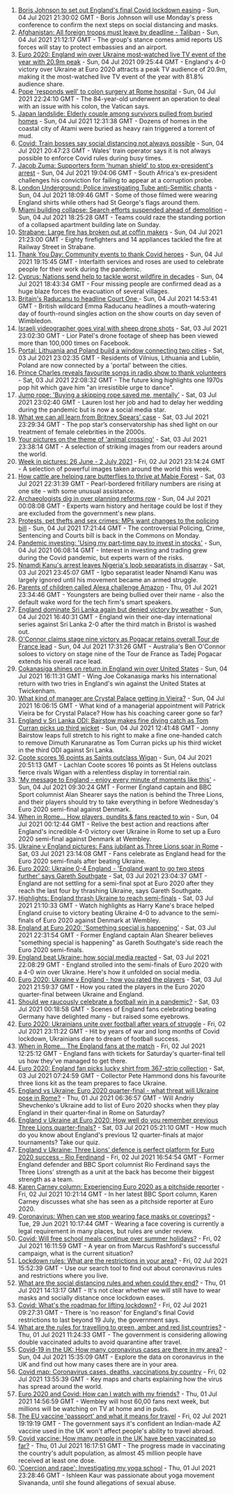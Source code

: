 1. [Boris Johnson to set out England's final Covid lockdown easing](https://www.bbc.co.uk/news/uk-57715496) - Sun, 04 Jul 2021 21:30:02 GMT - Boris Johnson will use Monday's press conference to confirm the next steps on social distancing and masks.
2. [Afghanistan: All foreign troops must leave by deadline - Taliban](https://www.bbc.co.uk/news/world-asia-57714808) - Sun, 04 Jul 2021 21:12:17 GMT - The group's stance comes amid reports US forces will stay to protect embassies and an airport.
3. [Euro 2020: England win over Ukraine most-watched live TV event of the year with 20.9m peak](https://www.bbc.co.uk/sport/football/57709147) - Sun, 04 Jul 2021 09:25:44 GMT - England's 4-0 victory over Ukraine at Euro 2020 attracts a peak TV audience of 20.9m, making it the most-watched live TV event of the year with 81.8% audience share.
4. [Pope 'responds well' to colon surgery at Rome hospital](https://www.bbc.co.uk/news/world-europe-57714250) - Sun, 04 Jul 2021 22:24:10 GMT - The 84-year-old underwent an operation to deal with an issue with his colon, the Vatican says.
5. [Japan landslide: Elderly couple among survivors pulled from buried homes](https://www.bbc.co.uk/news/world-asia-57712884) - Sun, 04 Jul 2021 12:31:38 GMT - Dozens of homes in the coastal city of Atami were buried as heavy rain triggered a torrent of mud.
6. [Covid: Train bosses say social distancing not always possible](https://www.bbc.co.uk/news/uk-wales-57680023) - Sun, 04 Jul 2021 20:47:23 GMT - Wales' train operator says it is not always possible to enforce Covid rules during busy times.
7. [Jacob Zuma: Supporters form 'human shield' to stop ex-president's arrest](https://www.bbc.co.uk/news/world-africa-57706099) - Sun, 04 Jul 2021 19:04:06 GMT - South Africa's ex-president challenges his conviction for failing to appear at a corruption probe.
8. [London Underground: Police investigating Tube anti-Semitic chants](https://www.bbc.co.uk/news/uk-england-london-57705786) - Sun, 04 Jul 2021 18:09:46 GMT - Some of those filmed were wearing England shirts while others had St George's flags around them.
9. [Miami building collapse: Search efforts suspended ahead of demolition](https://www.bbc.co.uk/news/world-us-canada-57710766) - Sun, 04 Jul 2021 18:25:28 GMT - Teams could raze the standing portion of a collapsed apartment building late on Sunday.
10. [Strabane: Large fire has broken out at coffin makers](https://www.bbc.co.uk/news/uk-northern-ireland-57714057) - Sun, 04 Jul 2021 21:23:00 GMT - Eighty firefighters and 14 appliances tackled the fire at Railway Street in Strabane.
11. [Thank You Day: Community events to thank Covid heroes](https://www.bbc.co.uk/news/uk-england-57713004) - Sun, 04 Jul 2021 19:15:45 GMT - Interfaith services and roses are used to celebrate people for their work during the pandemic.
12. [Cyprus: Nations send help to tackle worst wildfire in decades](https://www.bbc.co.uk/news/world-europe-57710048) - Sun, 04 Jul 2021 18:43:34 GMT - Four missing people are confirmed dead as a huge blaze forces the evacuation of several villages.
13. [Britain's Raducanu to headline Court One ](https://www.bbc.co.uk/sport/tennis/57712820) - Sun, 04 Jul 2021 14:53:41 GMT - British wildcard Emma Raducanu headlines a mouth-watering day of fourth-round singles action on the show courts on day seven of Wimbledon.
14. [Israeli videographer goes viral with sheep drone shots](https://www.bbc.co.uk/news/world-middle-east-57690125) - Sat, 03 Jul 2021 23:02:30 GMT - Lior Patel's drone footage of sheep has been viewed more than 100,000 times on Facebook.
15. [Portal: Lithuania and Poland build a window connecting two cities](https://www.bbc.co.uk/news/world-europe-57694055) - Sat, 03 Jul 2021 23:02:35 GMT - Residents of Vilnius, Lithuania and Lublin, Poland are now connected by a 'portal' between the cities.
16. [Prince Charles reveals favourite songs in radio show to thank volunteers](https://www.bbc.co.uk/news/uk-57709443) - Sat, 03 Jul 2021 22:08:32 GMT - The future king highlights one 1970s pop hit which gave him "an irresistible urge to dance".
17. [Jump rope: 'Buying a skipping rope saved me, mentally'](https://www.bbc.co.uk/news/uk-england-beds-bucks-herts-57616953) - Sat, 03 Jul 2021 23:02:40 GMT - Lauren lost her job and had to delay her wedding during the pandemic but is now a social media star.
18. [What we can all learn from Britney Spears’ case](https://www.bbc.co.uk/news/world-us-canada-57698820) - Sat, 03 Jul 2021 23:29:34 GMT - The pop star’s conservatorship has shed light on our treatment of female celebrities in the 2000s.
19. [Your pictures on the theme of 'animal crossing'](https://www.bbc.co.uk/news/in-pictures-57695724) - Sat, 03 Jul 2021 23:38:14 GMT - A selection of striking images from our readers around the world.
20. [Week in pictures: 26 June - 2 July 2021](https://www.bbc.co.uk/news/in-pictures-57680063) - Fri, 02 Jul 2021 23:14:24 GMT - A selection of powerful images taken around the world this week.
21. [How cattle are helping rare butterflies to thrive at Mabie Forest](https://www.bbc.co.uk/news/uk-scotland-south-scotland-57636202) - Sat, 03 Jul 2021 22:31:39 GMT - Pearl-bordered fritillary numbers are rising at one site - with some unusual assistance.
22. [Archaeologists dig in over planning reforms row](https://www.bbc.co.uk/news/uk-57334928) - Sun, 04 Jul 2021 00:08:08 GMT - Experts warn history and heritage could be lost if they are excluded from the government's new plans.
23. [Protests, pet thefts and sex crimes: MPs want changes to the policing bill](https://www.bbc.co.uk/news/uk-politics-57680917) - Sun, 04 Jul 2021 17:21:44 GMT - The controversial Policing, Crime, Sentencing and Courts bill is back in the Commons on Monday.
24. [Pandemic investing: 'Using my part-time pay to invest in stocks'](https://www.bbc.co.uk/news/uk-wales-57499560) - Sun, 04 Jul 2021 06:08:14 GMT - Interest in investing and trading grew during the Covid pandemic, but experts warn of the risks.
25. [Nnamdi Kanu's arrest leaves Nigeria's Ipob separatists in disarray](https://www.bbc.co.uk/news/world-africa-57693863) - Sat, 03 Jul 2021 23:45:07 GMT - Igbo separatist leader Nnamdi Kanu was largely ignored until his movement became an armed struggle.
26. [Parents of children called Alexa challenge Amazon](https://www.bbc.co.uk/news/technology-57680173) - Thu, 01 Jul 2021 23:34:46 GMT - Youngsters are being bullied over their name - also the default wake word for the tech firm's smart speakers.
27. [England dominate Sri Lanka again but denied victory by weather](https://www.bbc.co.uk/sport/cricket/57714068) - Sun, 04 Jul 2021 16:40:31 GMT - England win their one-day international series against Sri Lanka 2-0 after the third match in Bristol is washed out.
28. [O'Connor claims stage nine victory as Pogacar retains overall Tour de France lead](https://www.bbc.co.uk/sport/cycling/57715019) - Sun, 04 Jul 2021 17:31:26 GMT - Australia's Ben O'Connor soloes to victory on stage nine of the Tour de France as Tadej Pogacar extends his overall race lead.
29. [Cokanasiga shines on return in England win over United States](https://www.bbc.co.uk/sport/rugby-union/57714219) - Sun, 04 Jul 2021 16:11:31 GMT - Wing Joe Cokanasiga marks his international return with two tries in England's win against the United States at Twickenham.
30. [What kind of manager are Crystal Palace getting in Vieira?](https://www.bbc.co.uk/sport/football/57680269) - Sun, 04 Jul 2021 16:06:15 GMT - What kind of a managerial appointment will Patrick Vieira be for Crystal Palace? How has his coaching career gone so far?
31. [England v Sri Lanka ODI: Bairstow makes fine diving catch as Tom Curran picks up third wicket](https://www.bbc.co.uk/sport/av/cricket/57714379) - Sun, 04 Jul 2021 12:41:48 GMT - Jonny Bairstow leaps full stretch to his right to make a fine one-handed catch to remove Dimuth Karunaratne as Tom Curran picks up his third wicket in the third ODI against Sri Lanka.
32. [Coote scores 16 points as Saints outclass Wigan](https://www.bbc.co.uk/sport/rugby-league/57697397) - Sun, 04 Jul 2021 20:51:13 GMT - Lachlan Coote scores 16 points as St Helens outclass fierce rivals Wigan with a relentless display in torrential rain.
33. ['My message to England - enjoy every minute of moments like this'](https://www.bbc.co.uk/sport/football/57709834) - Sun, 04 Jul 2021 09:30:24 GMT - Former England captain and BBC Sport columnist Alan Shearer says the nation is behind the Three Lions, and their players should try to take everything in before Wednesday's Euro 2020 semi-final against Denmark.
34. [When in Rome... How players, pundits & fans reacted to win](https://www.bbc.co.uk/sport/av/football/57710626) - Sun, 04 Jul 2021 00:12:44 GMT - Relive the best action and reactions after England's incredible 4-0 victory over Ukraine in Rome to set up a Euro 2020 semi-final against Denmark at Wembley.
35. [Ukraine v England pictures: Fans jubilant as Three Lions soar in Rome](https://www.bbc.co.uk/news/uk-57707677) - Sat, 03 Jul 2021 23:14:08 GMT - Fans celebrate as England head for the Euro 2020 semi-finals after beating Ukraine.
36. [Euro 2020: Ukraine 0-4 England - 'England want to go two steps further' says Gareth Southgate](https://www.bbc.co.uk/sport/football/57707754) - Sat, 03 Jul 2021 23:04:37 GMT - England are not settling for a semi-final spot at Euro 2020 after they reach the last four by thrashing Ukraine, says Gareth Southgate.
37. [Highlights: England thrash Ukraine to reach semi-finals](https://www.bbc.co.uk/sport/av/football/57709899) - Sat, 03 Jul 2021 21:10:33 GMT - Watch highlights as Harry Kane's brace helped England cruise to victory beating Ukraine 4-0 to advance to the semi-finals of Euro 2020 against Denmark at Wembley.
38. [England at Euro 2020: 'Something special is happening'](https://www.bbc.co.uk/sport/football/57710205) - Sat, 03 Jul 2021 22:31:54 GMT - Former England captain Alan Shearer believes "something special is happening" as Gareth Southgate's side reach the Euro 2020 semi-finals.
39. [England beat Ukraine: how social media reacted](https://www.bbc.co.uk/sport/football/57709903) - Sat, 03 Jul 2021 22:08:29 GMT - England strolled into the semi-finals of Euro 2020 with a 4-0 win over Ukraine. Here's how it unfolded on social media.
40. [Euro 2020: Ukraine v England - how you rated the players](https://www.bbc.co.uk/sport/football/51199153) - Sat, 03 Jul 2021 21:59:37 GMT - How you rated the players in the Euro 2020 quarter-final between Ukraine and England.
41. [Should we raucously celebrate a football win in a pandemic?](https://www.bbc.co.uk/news/uk-57664286) - Sat, 03 Jul 2021 00:18:58 GMT - Scenes of England fans celebrating beating Germany have delighted many - but raised some eyebrows.
42. [Euro 2020: Ukrainians unite over football after years of struggle](https://www.bbc.co.uk/news/world-europe-57677177) - Fri, 02 Jul 2021 23:11:22 GMT - Hit by years of war and long months of Covid lockdown, Ukrainians dare to dream of football success.
43. [When in Rome... The England fans at the match](https://www.bbc.co.uk/news/uk-57652630) - Fri, 02 Jul 2021 12:25:12 GMT - England fans with tickets for Saturday's quarter-final tell us how they've managed to get there.
44. [Euro 2020: England fan picks lucky shirt from 367-strip collection](https://www.bbc.co.uk/news/uk-england-lincolnshire-57698126) - Sat, 03 Jul 2021 07:24:59 GMT - Collector Pete Hammond dons his favourite three lions kit as the team prepares to face Ukraine.
45. [England vs Ukraine: Euro 2020 quarter-final - what threat will Ukraine pose in Rome?](https://www.bbc.co.uk/sport/football/57659833) - Thu, 01 Jul 2021 06:36:57 GMT - Will Andriy Shevchenko's Ukraine add to list of Euro 2020 shocks when they play England in their quarter-final in Rome on Saturday?
46. [England v Ukraine at Euro 2020: How well do you remember previous Three Lions quarter-finals?](https://www.bbc.co.uk/sport/football/57667397) - Sat, 03 Jul 2021 05:21:10 GMT - How much do you know about England's previous 12 quarter-finals at major tournaments? Take our quiz.
47. [England v Ukraine: Three Lions' defence is perfect platform for Euro 2020 success - Rio Ferdinand](https://www.bbc.co.uk/sport/football/57684225) - Fri, 02 Jul 2021 16:54:54 GMT - Former England defender and BBC Sport columnist Rio Ferdinand says the Three Lions' strength as a unit at the back has become their biggest strength as a team.
48. [Karen Carney column: Experiencing Euro 2020 as a pitchside reporter](https://www.bbc.co.uk/sport/football/57660625) - Fri, 02 Jul 2021 10:21:14 GMT - In her latest BBC Sport column, Karen Carney discusses what she has seen as a pitchside reporter at Euro 2020.
49. [Coronavirus: When can we stop wearing face masks or coverings?](https://www.bbc.co.uk/news/health-51205344) - Tue, 29 Jun 2021 10:17:44 GMT - Wearing a face covering is currently a legal requirement in many places, but rules are under review.
50. [Covid: Will free school meals continue over summer holidays?](https://www.bbc.co.uk/news/explainers-53053337) - Fri, 02 Jul 2021 16:11:59 GMT - A year on from Marcus Rashford's successful campaign, what is the current situation?
51. [Lockdown rules: What are the restrictions in your area?](https://www.bbc.co.uk/news/uk-54373904) - Fri, 02 Jul 2021 15:52:39 GMT - Use our search tool to find out about coronavirus rules and restrictions where you live.
52. [What are the social distancing rules and when could they end?](https://www.bbc.co.uk/news/uk-51506729) - Thu, 01 Jul 2021 14:13:17 GMT - It's not clear whether we will still have to wear masks and socially distance once lockdown eases.
53. [Covid: What's the roadmap for lifting lockdown?](https://www.bbc.co.uk/news/explainers-52530518) - Fri, 02 Jul 2021 09:27:31 GMT - There is 'no reason' for England's final Covid restrictions to last beyond 19 July, the government says.
54. [What are the rules for travelling to green, amber and red list countries?](https://www.bbc.co.uk/news/explainers-52544307) - Thu, 01 Jul 2021 11:24:33 GMT - The government is considering allowing double vaccinated adults to avoid quarantine after travel.
55. [Covid-19 in the UK: How many coronavirus cases are there in my area?](https://www.bbc.co.uk/news/uk-51768274) - Sun, 04 Jul 2021 15:35:09 GMT - Explore the data on coronavirus in the UK and find out how many cases there are in your area.
56. [Covid map: Coronavirus cases, deaths, vaccinations by country](https://www.bbc.co.uk/news/world-51235105) - Fri, 02 Jul 2021 13:55:39 GMT - Key maps and charts explaining how the virus has spread around the world.
57. [Euro 2020 and Covid: How can I watch with my friends?](https://www.bbc.co.uk/news/uk-57386719) - Thu, 01 Jul 2021 14:56:59 GMT - Wembley will host 60,00 fans next week, but millions will be watching on TV at home and in pubs.
58. [The EU vaccine 'passport' and what it means for travel](https://www.bbc.co.uk/news/explainers-57665765) - Fri, 02 Jul 2021 19:19:19 GMT - The government says it's confident an Indian-made AZ vaccine used in the UK won't affect people's ability to travel abroad.
59. [Covid vaccine: How many people in the UK have been vaccinated so far?](https://www.bbc.co.uk/news/health-55274833) - Thu, 01 Jul 2021 16:17:51 GMT - The progress made in vaccinating the country's adult population, as almost 45 million people have received at least one dose.
60. ['Coercion and rape': Investigating my yoga school](https://www.bbc.co.uk/news/world-asia-india-57400014) - Thu, 01 Jul 2021 23:28:46 GMT - Ishleen Kaur was passionate about yoga movement Sivananda, until she found allegations of sexual abuse.
